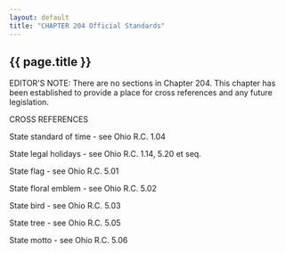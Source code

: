 ```yaml
---
layout: default
title: "CHAPTER 204 Official Standards"
---
```


{{ page.title }}
----------------

EDITOR'S NOTE: There are no sections in Chapter 204. This chapter has been established to provide a place for cross references and any future legislation.

CROSS REFERENCES

  State standard of time - see Ohio R.C. 1.04

  State legal holidays - see Ohio R.C. 1.14, 5.20 et seq.

  State flag - see Ohio R.C. 5.01

  State floral emblem - see Ohio R.C. 5.02

  State bird - see Ohio R.C. 5.03

  State tree - see Ohio R.C. 5.05

  State motto - see Ohio R.C. 5.06
